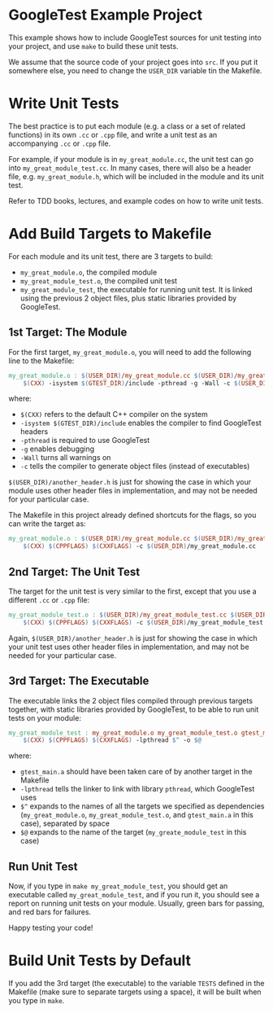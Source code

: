GoogleTest Example Project
==========================

This example shows how to include GoogleTest sources for unit testing into your project, and use ```make``` to build these unit tests.

We assume that the source code of your project goes into ```src```. If you put it somewhere else, you need to change the ```USER_DIR``` variable tin the Makefile.

# Write Unit Tests

The best practice is to put each module (e.g. a class or a set of related functions) in its own ```.cc``` or ```.cpp``` file, and write a unit test as an accompanying ```.cc``` or ```.cpp``` file.

For example, if your module is in ```my_great_module.cc```, the unit test can go into ```my_great_module_test.cc```.
In many cases, there will also be a header file, e.g. ```my_great_module.h```, which will be included in the module and its unit test.

Refer to TDD books, lectures, and example codes on how to write unit tests.

# Add Build Targets to Makefile

For each module and its unit test, there are 3 targets to build:

* ```my_great_module.o```, the compiled module
* ```my_great_module_test.o```, the compiled unit test
* ```my_great_module_test```, the executable for running unit test. It is linked using the previous 2 object files, plus static libraries provided by GoogleTest.

## 1st Target: The Module

For the first target, ```my_great_module.o```, you will need to add the following line to the Makefile:

```makefile
my_great_module.o : $(USER_DIR)/my_great_module.cc $(USER_DIR)/my_great_module.h $(USER_DIR)/another_header.h $(GTEST_HEADERS)
    $(CXX) -isystem $(GTEST_DIR)/include -pthread -g -Wall -c $(USER_DIR)/my_great_module.cc
```

where:
- ```$(CXX)``` refers to the default C++ compiler on the system
- ```-isystem $(GTEST_DIR)/include``` enables the compiler to find GoogleTest headers
- ```-pthread``` is required to use GoogleTest
- ```-g``` enables debugging
- ```-Wall``` turns all warnings on
- ```-c``` tells the compiler to generate object files (instead of executables)

```$(USER_DIR)/another_header.h``` is just for showing the case in which your module uses other header files in implementation, and may not be needed for your particular case.

The Makefile in this project already defined shortcuts for the flags, so you can write the target as:

```makefile
my_great_module.o : $(USER_DIR)/my_great_module.cc $(USER_DIR)/my_great_module.h $(USER_DIR)/another_header.h $(GTEST_HEADERS)
    $(CXX) $(CPPFLAGS) $(CXXFLAGS) -c $(USER_DIR)/my_great_module.cc
```

## 2nd Target: The Unit Test

The target for the unit test is very similar to the first, except that you use a different ```.cc``` or ```.cpp``` file:

```makefile
my_great_module_test.o : $(USER_DIR)/my_great_module_test.cc $(USER_DIR)/my_great_module.h $(USER_DIR)/another_header.h $(GTEST_HEADERS)
    $(CXX) $(CPPFLAGS) $(CXXFLAGS) -c $(USER_DIR)/my_great_module_test.cc
```
Again, ```$(USER_DIR)/another_header.h``` is just for showing the case in which your unit test uses other header files in implementation, and may not be needed for your particular case.

## 3rd Target: The Executable

The executable links the 2 object files compiled through previous targets together, with static libraries provided by GoogleTest, to be able to run unit tests on your module:

```makefile
my_great_module_test : my_great_module.o my_great_module_test.o gtest_main.a
    $(CXX) $(CPPFLAGS) $(CXXFLAGS) -lpthread $^ -o $@
```

where:
- ```gtest_main.a``` should have been taken care of by another target in the Makefile
- ```-lpthread``` tells the linker to link with library ```pthread```, which GoogleTest uses
- ```$^``` expands to the names of all the targets we specified as dependencies (```my_great_module.o```, ```my_great_module_test.o```, and ```gtest_main.a``` in this case), separated by space
- ```$@``` expands to the name of the target (```my_greate_module_test``` in this case)

## Run Unit Test

Now, if you type in ```make my_great_module_test```, you should get an executable called ```my_great_module_test```, and if you run it, you should see a report on running unit tests on your module.
Usually, green bars for passing, and red bars for failures.

Happy testing your code!

# Build Unit Tests by Default

If you add the 3rd target (the executable) to the variable ```TESTS``` defined in the Makefile (make sure to separate targets using a space), it will be built when you type in ```make```.

